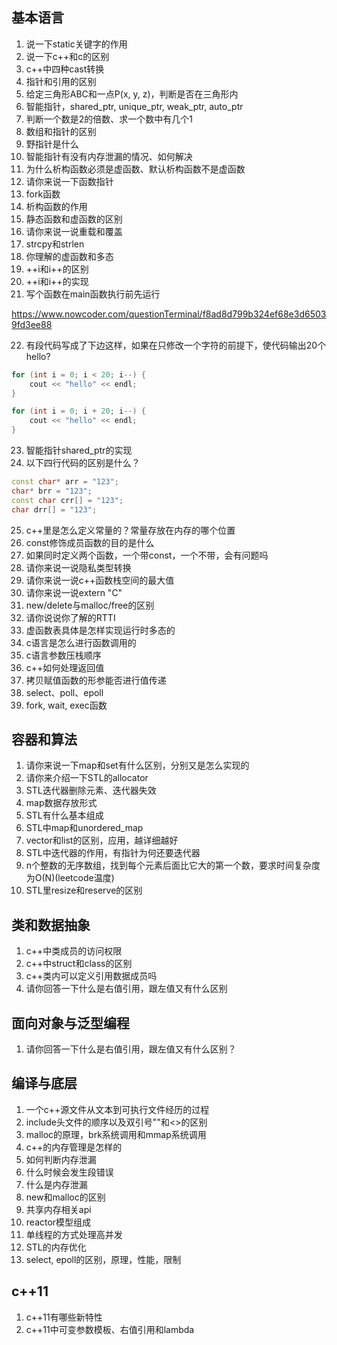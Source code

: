 ## 基本语言

1. 说一下static关键字的作用
2. 说一下c++和c的区别
3. c++中四种cast转换
4. 指针和引用的区别
5. 给定三角形ABC和一点P(x, y, z)，判断是否在三角形内
6. 智能指针，shared_ptr, unique_ptr, weak_ptr, auto_ptr
7. 判断一个数是2的倍数、求一个数中有几个1
8. 数组和指针的区别
9. 野指针是什么
10. 智能指针有没有内存泄漏的情况、如何解决
11. 为什么析构函数必须是虚函数、默认析构函数不是虚函数
12. 请你来说一下函数指针
13. fork函数
14. 析构函数的作用
15. 静态函数和虚函数的区别
16. 请你来说一说重载和覆盖
17. strcpy和strlen
18. 你理解的虚函数和多态
19. ++i和i++的区别
20. ++i和i++的实现
21. 写个函数在main函数执行前先运行

https://www.nowcoder.com/questionTerminal/f8ad8d799b324ef68e3d65039fd3ee88

22. 有段代码写成了下边这样，如果在只修改一个字符的前提下，使代码输出20个hello?

```cpp
for (int i = 0; i < 20; i--) {
    cout << "hello" << endl;
}

for (int i = 0; i + 20; i--) {
    cout << "hello" << endl;
}
```

23. 智能指针shared_ptr的实现
24. 以下四行代码的区别是什么？

```cpp
const char* arr = "123";
char* brr = "123";
const char crr[] = "123";
char drr[] = "123";
```

25. c++里是怎么定义常量的？常量存放在内存的哪个位置
26. const修饰成员函数的目的是什么
27. 如果同时定义两个函数，一个带const，一个不带，会有问题吗
28. 请你来说一说隐私类型转换
29. 请你来说一说c++函数栈空间的最大值
30. 请你来说一说extern "C"
31. new/delete与malloc/free的区别
32. 请你说说你了解的RTTI
33. 虚函数表具体是怎样实现运行时多态的
34. c语言是怎么进行函数调用的
35. c语言参数压栈顺序
36. c++如何处理返回值
37. 拷贝赋值函数的形参能否进行值传递
38. select、poll、epoll
39. fork, wait, exec函数

## 容器和算法

1. 请你来说一下map和set有什么区别，分别又是怎么实现的
2. 请你来介绍一下STL的allocator
3. STL迭代器删除元素、迭代器失效
4. map数据存放形式
5. STL有什么基本组成
6. STL中map和unordered_map
7. vector和list的区别，应用，越详细越好
8. STL中迭代器的作用，有指针为何还要迭代器
9. n个整数的无序数组，找到每个元素后面比它大的第一个数，要求时间复杂度为O(N)(leetcode温度)
10. STL里resize和reserve的区别

## 类和数据抽象

1. c++中类成员的访问权限
2. c++中struct和class的区别
3. c++类内可以定义引用数据成员吗
4. 请你回答一下什么是右值引用，跟左值又有什么区别

## 面向对象与泛型编程

1. 请你回答一下什么是右值引用，跟左值又有什么区别？

## 编译与底层

1. 一个c++源文件从文本到可执行文件经历的过程
2. include头文件的顺序以及双引号""和<>的区别
3. malloc的原理，brk系统调用和mmap系统调用
4. c++的内存管理是怎样的
5. 如何判断内存泄漏
6. 什么时候会发生段错误
7. 什么是内存泄漏
8. new和malloc的区别
9. 共享内存相关api
10. reactor模型组成
11. 单线程的方式处理高并发
12. STL的内存优化
13. select, epoll的区别，原理，性能，限制

## c++11

1. c++11有哪些新特性
2. c++11中可变参数模板、右值引用和lambda